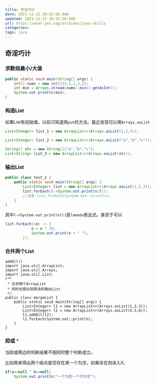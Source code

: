 ```yaml
---
title: 奇淫巧计
date: 2021-11-22 20:52:58.948
updated: 2021-11-22 20:52:58.948
url: https://what-yes.top/archives/java-skills
categories: 
tags: java
---
```


## 奇淫巧计

### 求数组最小/大值

```java
public static void main(String[] args) {
    int[] nums = new int[]{4,2,1,3,5};
    int min = Arrays.stream(nums).min().getAsInt();
    System.out.println(min);
}
```

### 构造List

如果List有初始值，以前只知道用`put`的方法。最近发现可以用`Arrays.asList`

```java
List<Integer> list_1 = new ArrayList<>(Arrays.asList(1,2,3));

List<Integer> list_2 = new ArrayList<>(Arrays.asList("a","b","c"));

String[] str = new String[]{"a","b","c"};
List<String> list_3 = new ArrayList<>(Arrays.asList(str));
```

### 输出List

```java
public class test_2 {
    public static void main(String[] args) {
        List<Integer> list = new ArrayList<>(Arrays.asList(1,2,3));
        list.forEach(l->System.out.println(l));
        //或者 list.forEach(System.out::println);
    }
}
```

其中`l->System.out.println(l)`是`lamada`表达式。甚至于可以

```java
list.forEach((e) -> {
            e = e * 10;
            System.out.print(e + " ");
        });
```

### 合并两个List

```
addAll()
import java.util.ArrayList;
import java.util.Arrays;
import java.util.List;
/**
 * 合并两个ArrayList
 * 同时也是比较简洁的输出List
 */
public class mergeList {
    public static void main(String[] args) {
        List<Integer> l1 = new ArrayList<>(Arrays.asList(1,2,3));
        List<Integer> l2 = new ArrayList<>(Arrays.asList(4,5,6));
        l1.addAll(l2);
        l1.forEach(System.out::println);
    }
}
```

### 抑或  ^

当抑或两边的判断结果不相同时整个判断成立。

比如用来得出两个结点是否存在某一个为空，如果存在则进入if。

```java
if(a==null ^ b==null)
    System.out.println("一个为空一个不为空");
```

